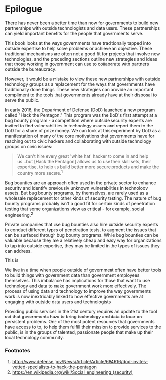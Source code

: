 # Epilogue

There has never been a better time than now for governments to build new partnerships with outside technologists and data users. These partnerships can yield important benefits for the people that governments serve. 

This book looks at the ways governments have traditionally tapped into outside expertise to help solve problems or achieve an objective. These traditional mechanisms are often not a good fit for projects that involve new technologies, and the preceding sections outline new strategies and ideas that those working in government can use to collaborate with partners outside the bureaucracy. 

However, it would be a mistake to view these new partnerships with outside technology groups as a replacement for the ways that governments have traditionally done things. These new strategies can provide an important compliment to the tools that governments already have at their disposal to serve the public.

In early 2016, the Department of Defense (DoD) launched a new program called "Hack the Pentagon." This program was the DoD's first attempt at a bug bounty program - a competition where outside security experts are invited to find vulnerabilities in technology assets and report them to the DoD for a share of prize money. We can look at this experiment by DoD as a manifestation of many of the core motivations that governments have for reaching out to civic hackers and collaborating with outside technology groups on civic issues:

>We can't hire every great 'white hat' hacker to come in and help us...but [Hack the Pentagon] allows us to use their skill sets, their expertise, to help us build better more secure products and make the country more secure.<sup>1</sup>

Bug bounties are an approach often used in the private sector to enhance security and identify previously unknown vulnerabilities in technology assets. But bug bounty programs, by themselves, are rarely used as a wholesale replacement for other kinds of security testing. The nature of bug bounty programs probably isn't a good fit for certain kinds of penetration testing that some organizations view as critical - for example, social engineering.<sup>2</sup> 

Private companies that use bug bounties also hire outside security experts to conduct different types of penetration tests, to augment the issues that can be surfaced through bug bounty programs. While bug bounties can be valuable because they are a relatively cheap and easy way for organizations to tap into outside expertise, they may be limited in the types of issues they can address. 

This is 

We live in a time when people outside of government often have better tools to build things with government data than government employees themselves. This imbalance has implications for those that want to use technology and data to make government work more effectively. The process of using data and technology to improve the way governments work is now inextricably linked to how effective governments are at engaging with outside data users and technologists.

Providing public services in the 21st century requires an update to the tool set that governments have to bring technology and data to bear on persistent problems. One of the most potent resources that governments have access to to, to help them fulfill their mission to provide services to the public, is in the groups of talented, passionate people that make up their local technology community.

### Footnotes

1. http://www.defense.gov/News/Article/Article/684616/dod-invites-vetted-specialists-to-hack-the-pentagon
2. https://en.wikipedia.org/wiki/Social_engineering_(security)